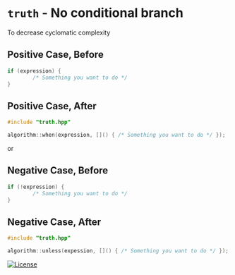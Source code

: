 # `truth` - No conditional branch

To decrease cyclomatic complexity

## Positive Case, Before

```cpp
if (expression) {
        /* Something you want to do */
}
```

## Positive Case, After

```cpp
#include "truth.hpp"

algorithm::when(expression, []() { /* Something you want to do */ });
```

or

## Negative Case, Before

```cpp
if (!expression) {
        /* Something you want to do */
}
```

## Negative Case, After

```cpp
#include "truth.hpp"

algorithm::unless(expession, []() { /* Something you want to do */ });
```

[![License](https://img.shields.io/github/license/kei-g/truth?style=plastic)](https://opensource.org/licenses/BSD-3-Clause)

